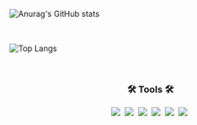 ![Anurag's GitHub stats](https://github-readme-stats.vercel.app/api?username=user03061&show_icons=true&theme=radical)

<br>

![Top Langs](https://github-readme-stats.vercel.app/api/top-langs/?username=user03061&layout=compact)

<br>
<h3 align="center">🛠 Tools 🛠</h3>
<div align="center">
  <img src="https://img.shields.io/badge/Android_Studio-3DDC84?style=for-the-badge&logo=android-studio&logoColor=white" />&nbsp
  <img src="https://img.shields.io/badge/git-F05033.svg?style=for-the-badge&logo=git&logoColor=white" />&nbsp
  <img src="https://img.shields.io/badge/github-181717.svg?style=for-the-badge&logo=github&logoColor=white" />&nbsp
  <img src="https://img.shields.io/badge/figma-F24E1E.svg?style=for-the-badge&logo=figma&logoColor=white" />&nbsp
  <img src="https://img.shields.io/badge/Eclipse-2C2255?style=for-the-badge&logo=eclipse&logoColor=white" />&nbsp
  <img src="https://img.shields.io/badge/SpringBoot-F24E1E.svg?style=for-the-badge&logo=SpringBoot&logoColor=white" />&nbsp
</div>
